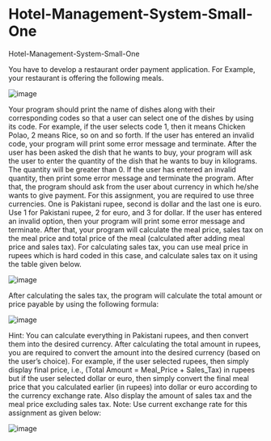 # Hotel-Management-System-Small-One
Hotel-Management-System-Small-One

You have to develop a restaurant order payment application. For Example, your restaurant is offering the following meals.

![image](https://user-images.githubusercontent.com/81256221/205335792-70403b39-f8bb-4503-86f4-aa6beb989a72.png)


Your program should print the name of dishes along with their corresponding codes so that a user can select one of the dishes
by using its code. For example, if the user selects code 1, then it means Chicken Polao, 2 means Rice, so on and so forth.
If the user has entered an invalid code, your program will print some error message and terminate. After the user has been asked
the dish that he wants to buy, your program will ask the user to enter the quantity of the dish that he wants to buy in kilograms.
The quantity will be greater than 0. If the user has entered an invalid quantity, then print some error message and terminate the program.
After that, the program should ask from the user about currency in which he/she wants to give payment. For this assignment, you are
required to use three currencies. One is Pakistani rupee, second is dollar and the last one is euro. Use 1 for Pakistani rupee,
2 for euro, and 3 for dollar. If the user has entered an invalid option, then your program will print some error message and terminate.
After that, your program will calculate the meal price, sales tax on the meal price and total price of the meal
(calculated after adding meal price and sales tax). For calculating sales tax, you can use meal price in rupees which is hard coded
in this case, and calculate sales tax on it using the table given below.

![image](https://user-images.githubusercontent.com/81256221/205335966-731c41aa-7a4f-4664-a578-30b9ac9ea17e.png)

After calculating the sales tax, the program will calculate the total amount or price payable by using the following formula:

![image](https://user-images.githubusercontent.com/81256221/205336075-b4f957d3-cbe7-42a1-8f1f-2e13a67696fa.png)

Hint: You can calculate everything in Pakistani rupees, and then convert them into the desired currency. After calculating the
total amount in rupees, you are required to convert the amount into the desired currency (based on the user’s choice). For example,
if the user selected rupees, then simply display final price, i.e., (Total Amount = Meal_Price + Sales_Tax) in rupees but if the user
selected dollar or euro, then
simply convert the final meal price that you calculated earlier (in rupees) into dollar or euro according to the currency exchange rate.
Also display the amount of sales tax and the meal price excluding sales tax.
Note: Use current exchange rate for this assignment as given below:

![image](https://user-images.githubusercontent.com/81256221/205336021-6227f82d-77e1-47a7-a697-db4fa4370eda.png)
